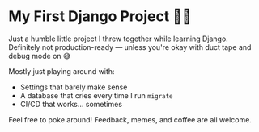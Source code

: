# My First Django Project 🐍✨

Just a humble little project I threw together while learning Django.  
Definitely not production-ready — unless you're okay with duct tape and debug mode on 😅

Mostly just playing around with:
- Settings that barely make sense
- A database that cries every time I run `migrate`
- CI/CD that works… sometimes

Feel free to poke around! Feedback, memes, and coffee are all welcome.
